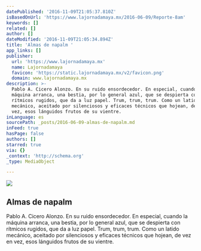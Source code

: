 ```yaml
---
datePublished: '2016-11-09T21:05:37.810Z'
isBasedOnUrl: 'https://www.lajornadamaya.mx/2016-06-09/Reporte-8am'
keywords: []
related: []
author: []
dateModified: '2016-11-09T21:05:34.894Z'
title: 'Almas de napalm '
app_links: []
publisher:
  url: 'https://www.lajornadamaya.mx'
  name: Lajornadamaya
  favicon: 'https://static.lajornadamaya.mx/v2/favicon.png'
  domain: www.lajornadamaya.mx
description: >-
  Pablo A. Cicero Alonzo. En su ruido ensordecedor. En especial, cuando la
  máquina arranca, una bestia, por lo general azul, que se despierta con
  rítmicos rugidos, que da a luz papel. Trum, trum, trum. Como un latido
  mecánico, aceitado por silenciosos y eficaces técnicos que hojean, de vez en
  vez, esos lánguidos frutos de su vientre.
inLanguage: es
sourcePath: _posts/2016-06-09-almas-de-napalm.md
inFeed: true
hasPage: false
authors: []
starred: true
via: {}
_context: 'http://schema.org'
_type: MediaObject

---
```

<article style=""><img src="https://s3-us-west-2.amazonaws.com/the-grid-img/p/0edb496b4c66963db0ff7efee39f03011bcf0908.jpg" /><h1>Almas de napalm </h1><p>Pablo A. Cicero Alonzo. En su ruido ensordecedor. En especial, cuando la máquina arranca, una bestia, por lo general azul, que se despierta con rítmicos rugidos, que da a luz papel. Trum, trum, trum. Como un latido mecánico, aceitado por silenciosos y eficaces técnicos que hojean, de vez en vez, esos lánguidos frutos de su vientre.</p></article>